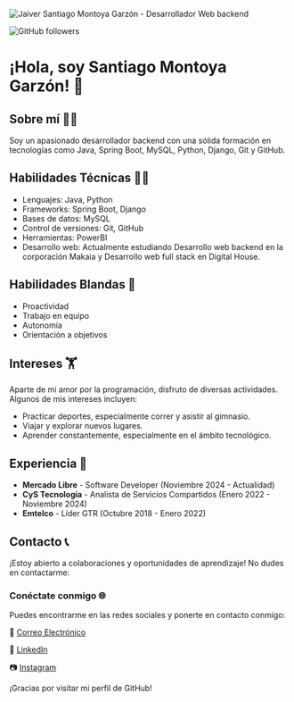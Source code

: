 ![Jaiver Santiago Montoya Garzón - Desarrollador Web backend](https://i.ibb.co/ZVHckcv/Screenshot-15.png)

![GitHub followers](https://img.shields.io/github/followers/jsmontoya05?label=Follow%20me%20on%20GitHub&style=for-the-badge)

# ¡Hola, soy Santiago Montoya Garzón! 👋

## Sobre mí 🙋‍♂️
Soy un apasionado desarrollador backend con una sólida formación en tecnologías como Java, Spring Boot, MySQL, Python, Django, Git y GitHub.

## Habilidades Técnicas 🧑‍💻
- Lenguajes: Java, Python 
- Frameworks: Spring Boot, Django
- Bases de datos: MySQL
- Control de versiones: Git, GitHub
- Herramientas: PowerBI
- Desarrollo web: Actualmente estudiando Desarrollo web backend en la corporación Makaia y Desarrollo web full stack en Digital House.

## Habilidades Blandas 🤝
- Proactividad
- Trabajo en equipo
- Autonomía
- Orientación a objetivos

## Intereses 🏋️
Aparte de mi amor por la programación, disfruto de diversas actividades. Algunos de mis intereses incluyen:
- Practicar deportes, especialmente correr y asistir al gimnasio.
- Viajar y explorar nuevos lugares.
- Aprender constantemente, especialmente en el ámbito tecnológico.

## Experiencia 💼
- **Mercado Libre** - Software Developer (Noviembre 2024 - Actualidad)
- **CyS Tecnología** - Analista de Servicios Compartidos (Enero 2022 - Noviembre 2024)
- **Emtelco** - Líder GTR (Octubre 2018 - Enero 2022)

## Contacto 📞
¡Estoy abierto a colaboraciones y oportunidades de aprendizaje! No dudes en contactarme:
### Conéctate conmigo 🌐

Puedes encontrarme en las redes sociales y ponerte en contacto conmigo:

📧 [Correo Electrónico](mailto:santiagomontoya997@gmail.com)

👔 [LinkedIn](https://www.linkedin.com/in/jaivermontoya/)

📷 [Instagram](https://www.instagram.com/jsmontoya05/)


¡Gracias por visitar mi perfil de GitHub!

